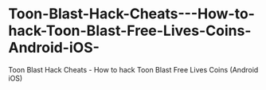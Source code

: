 # Toon-Blast-Hack-Cheats---How-to-hack-Toon-Blast-Free-Lives-Coins-Android-iOS-
Toon Blast Hack Cheats - How to hack Toon Blast Free Lives Coins (Android iOS)
